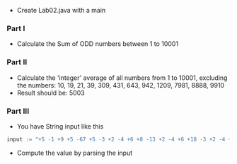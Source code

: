 * Create Lab02.java with a main

### Part I

* Calculate the Sum of ODD numbers between 1 to 10001

### Part II

* Calculate the 'integer' average of all numbers from 1 to 10001, excluding the numbers: 10, 19, 21, 39, 309, 431, 643, 942, 1209, 7981, 8888, 9910 
* Result should be: 5003


### Part III
* You have String input like this
``` go
input := "+5 -1 +9 +5 -67 +5 -3 +2 -4 +6 +8 -13 +2 -4 +6 +18 -3 +2 -4 +6 +88 +15 -1 +9 +5 -67 +45 -3 +2 -4 +36 +8 -13 +2 -4 +6 +18 -3 +2 -74 +11 +109"
```
* Compute the value by parsing the input 